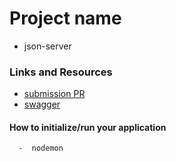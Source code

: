 # Project name 

- json-server

### Links and Resources

- [submission PR](https://github.com/Balqees-401-advanced-javascript/json-server/pull/1)
- [swagger](https://app.swaggerhub.com/apis/Balqeesqasem/JsonLab6/0.1#)

#### How to initialize/run your application 
      
      -  nodemon

